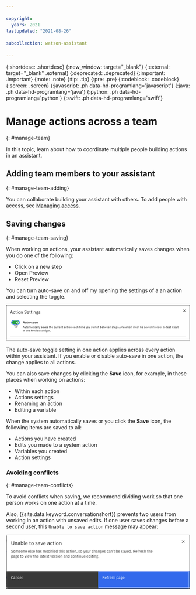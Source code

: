 ```yaml
---

copyright:
  years: 2021
lastupdated: "2021-08-26"

subcollection: watson-assistant

---
```


{:shortdesc: .shortdesc}
{:new_window: target="_blank"}
{:external: target="_blank" .external}
{:deprecated: .deprecated}
{:important: .important}
{:note: .note}
{:tip: .tip}
{:pre: .pre}
{:codeblock: .codeblock}
{:screen: .screen}
{:javascript: .ph data-hd-programlang='javascript'}
{:java: .ph data-hd-programlang='java'}
{:python: .ph data-hd-programlang='python'}
{:swift: .ph data-hd-programlang='swift'}

# Manage actions across a team
{: #manage-team}

In this topic, learn about how to coordinate multiple people building actions in an assistant.

## Adding team members to your assistant
{: #manage-team-adding}

You can collaborate building your assistant with others. To add people with access, see [Managing access](/docs/watson-assistant?topic=watson-assistant-access-control).

## Saving changes
{: #manage-team-saving}

When working on actions, your assistant automatically saves changes when you do one of the following:

- Click on a new step
- Open Preview
- Reset Preview

You can turn auto-save on and off my opening the settings of a an action and selecting the toggle. 

![Auto-save](images/action-autosave.png)

The auto-save toggle setting in one action applies across every action within your assistant. If you enable or disable auto-save in one action, the change applies to all actions.

You can also save changes by clicking the **Save** icon, for example, in these places when working on actions:

- Within each action
- Actions settings
- Renaming an action
- Editing a variable

When the system automatically saves or you click the **Save** icon, the following items are saved to all:
- Actions you have created
- Edits you made to a system action
- Variables you created
- Action settings

### Avoiding conflicts
{: #manage-team-conflicts}

To avoid conflicts when saving, we recommend dividing work so that one person works on one action at a time.

Also, {{site.data.keyword.conversationshort}} prevents two users from working in an action with unsaved edits. If one user saves changes before a second user, this `Unable to save action` message may appear:

![Unable to save action](images/manage-team-unable-to-save.png)

<!--## Hide in-progress work before publishing
{: #manage-team-hide-work}-->

<!--## Moving a group of actions from one assistant to another
{: #manage-team-moving-actions}

This will be via JSON import/export on the settings page.-->


